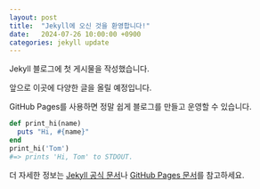 ```yaml
---
layout: post
title:  "Jekyll에 오신 것을 환영합니다!"
date:   2024-07-26 10:00:00 +0900
categories: jekyll update
---
```


Jekyll 블로그에 첫 게시물을 작성했습니다.

앞으로 이곳에 다양한 글을 올릴 예정입니다.

GitHub Pages를 사용하면 정말 쉽게 블로그를 만들고 운영할 수 있습니다.

```ruby
def print_hi(name)
  puts "Hi, #{name}"
end
print_hi('Tom')
#=> prints 'Hi, Tom' to STDOUT.
```

더 자세한 정보는 [Jekyll 공식 문서](https://jekyllrb.com/)나 [GitHub Pages 문서](https://pages.github.com/)를 참고하세요. 